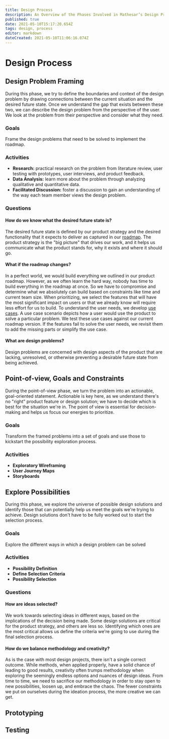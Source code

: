 ```yaml
---
title: Design Process
description: An Overview of the Phases Involved in Mathesar’s Design Process
published: true
date: 2021-05-10T15:17:20.654Z
tags: design, process
editor: markdown
dateCreated: 2021-05-10T11:06:16.074Z
---
```


# Design Process


## Design Problem Framing
During this phase, we try to define the boundaries and context of the design problem by drawing connections between the current situation and the desired future state. Once we understand the gap that exists between these two, we can describe the design problem from the perspective of the user. We look at the problem from their perspective and consider what they need.

### Goals
Frame the design problems that need to be solved to implement the roadmap.

### Activities
- **Research:** practical research on the problem from literature review, user testing with prototypes, user interviews, and product feedback.
- **Data Analysis:** learn more about the problem through analyzing qualitative and quantitative data.
- **Facilitated Discussion:** foster a discussion to gain an understanding of the way each team member views the design problem.

### Questions
#### How do we know what the desired future state is?
The desired future state is defined by our product strategy and the desired functionality that it expects to deliver as captured in our [roadmap](/product/roadmap). The product strategy is the "big picture" that drives our work, and it helps us communicate what the product stands for, why it exists and where it should go.

#### What if the roadmap changes?
In a perfect world, we would build everything we outlined in our product roadmap. However, as we often learn the hard way, nobody has time to build everything in the roadmap at once. So we have to compromise and determine what we absolutely can build based on constraints like time and current team size.
When prioritizing, we select the features that will have the most significant impact on users or that we already know will require less effort for us to build.
To understand the user needs, we develop [use cases](/design/exploration/use-cases/overview). A use case scenario depicts how a user would use the product to solve a particular problem. We test these use cases against our current roadmap version. If the features fail to solve the user needs, we revisit them to add the missing parts or simplify the use case.

#### What are design problems?
Design problems are concerned with design aspects of the product that are lacking, unresolved, or otherwise preventing a desirable future state from being achieved.

## Point-of-view, Goals and Constraints
During the point-of-view phase, we turn the problem into an actionable, goal-oriented statement. Actionable is key here, as we understand there's no "right" product feature or design solution; we have to decide which is best for the situation we're in. The point of view is essential for decision-making and helps us focus our energies to prioritize.

### Goals
Transform the framed problems into a set of goals and use those to kickstart the possibility exploration process. 

### Activities
- **Exploratory Wireframing**
- **User Journey Maps**
- **Storyboards**

## Explore Possibilities
During this phase, we explore the universe of possible design solutions and identify those that can potentially help us meet the goals we're trying to achieve. Design solutions don't have to be fully worked out to start the selection process.

### Goals
Explore the different ways in which a design problem can be solved 

### Activities
- **Possibility Definition** 
- **Define Selection Criteria**
- **Possibility Selection**

### Questions
#### How are ideas selected?
We work towards selecting ideas in different ways, based on the implications of the decision being made. Some design solutions are critical for the product strategy, and others are less so. Identifying which ones are the most critical allows us define the criteria we're going to use during the final selection process.
#### How do we balance methodology and creativity?
As is the case with most design projects, there isn't a single correct outcome. While methods, when applied properly, have a solid chance of leading to good results, creativity often trumps methodology when exploring the seemingly endless options and nuances of design ideas. From time to time, we need to sacrifice our methodology in order to stay open to new possibilities, loosen up, and embrace the chaos. The fewer constraints we put on ourselves during the ideation process, the more creative we can get.

## Prototyping


## Testing